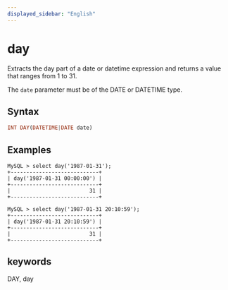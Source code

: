 ```yaml
---
displayed_sidebar: "English"
---
```


# day



Extracts the day part of a date or datetime expression and returns a value that ranges from 1 to 31.

The `date` parameter must be of the DATE or DATETIME type.

## Syntax

```Haskell
INT DAY(DATETIME|DATE date)
```

## Examples

```Plain Text
MySQL > select day('1987-01-31');
+----------------------------+
| day('1987-01-31 00:00:00') |
+----------------------------+
|                         31 |
+----------------------------+

MySQL > select day('1987-01-31 20:10:59');
+----------------------------+
| day('1987-01-31 20:10:59') |
+----------------------------+
|                         31 |
+----------------------------+
```

## keywords

DAY, day
